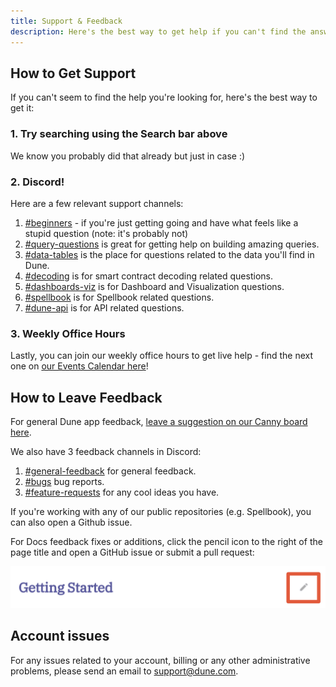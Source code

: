```yaml
---
title: Support & Feedback
description: Here's the best way to get help if you can't find the answers you're looking for in our docs!
---
```


## How to Get Support

If you can't seem to find the help you're looking for, here's the best way to get it:

### 1. Try searching using the Search bar above

We know you probably did that already but just in case :)

### 2. Discord!

Here are a few relevant support channels:

1. [#beginners](https://discord.com/channels/757637422384283659/1016725609797402634) - if you're just getting going and have what feels like a stupid question (note: it's probably not)
2. [#query-questions](https://discord.com/channels/757637422384283659/757641002138730588) is great for getting help on building amazing queries.
3. [#data-tables](https://discord.com/channels/757637422384283659/757893948428517376) is the place for questions related to the data you'll find in Dune.
4. [#decoding](https://discord.com/channels/757637422384283659/850326962152538122) is for smart contract decoding related questions.
5. [#dashboards-viz](https://discord.com/channels/757637422384283659/857199333136007200) is for Dashboard and Visualization questions.
6. [#spellbook](https://discord.com/channels/757637422384283659/999683200563564655) is for Spellbook related questions.
7. [#dune-api](https://discord.com/channels/757637422384283659/1019910980634939433) is for API related questions.

### 3. Weekly Office Hours

Lastly, you can join our weekly office hours to get live help - find the next one on [our Events Calendar here](https://events.dune.com)!


## How to Leave Feedback

For general Dune app feedback, [leave a suggestion on our Canny board here](https://feedback.dune.com/).

We also have 3 feedback channels in Discord:

1. [#general-feedback](https://discord.com/channels/757637422384283659/1012706316755664926) for general feedback.
2. [#bugs](https://discord.com/channels/757637422384283659/799689116920709170) bug reports.
3. [#feature-requests](https://discord.com/channels/757637422384283659/1037052624119271455) for any cool ideas you have.

If you're working with any of our public repositories (e.g. Spellbook), you can also open a Github issue.

For Docs feedback fixes or additions, click the pencil icon to the right of the page title and open a GitHub issue or submit a pull request:

![edit docs pencil](images/edit-docs-pencil.png)

## Account issues
For any issues related to your account, billing or any other administrative problems, please send an email to [support@dune.com](mailto:support@dune.com).
